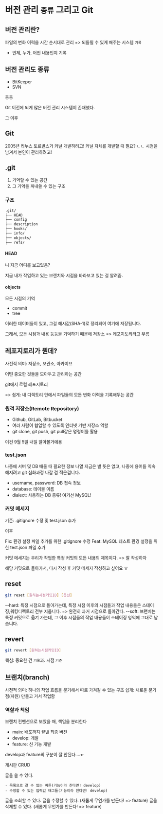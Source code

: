 # 버전 관리 `종류` 그리고 Git

## 버전 관리란?

파일의 변화 이력을 시간 순서대로 관리
=> 되돌릴 수 있게 해주는 시스템
`기록`

- 언제, 누가, 어떤 내용인지 기록

## 버전 관리도 종류

- BitKeeper
- SVN

등등

Git 이전에 되게 많은 버전 관리 시스템이 존재했다.

그 이후

## Git

2005년 리누스 토르발스가 커널 개발하려고!
커널 자체를 개발할 때 필요? ㄴㄴ 시점을 남겨서 본인이 관리하려고!

## .git

1. 기억할 수 있는 공간
2. 그 기억을 꺼내쓸 수 있는 구조

### 구조

```bash
.git/
├── HEAD
├── config
├── description
├── hooks/
├── info/
├── objects/
├── refs/
```

#### HEAD

니 지금 어디를 보고있음?

지금 내가 작업하고 있는 브랜치와 시점을 바라보고 있는 걸 알려줌.

#### objects

모든 시점의 기억

- commit
- tree

이러한 데이터들이 있고, 그걸 해시값(SHA-1)로 정리되어 여기에 저장됩니다.

그래서, 모든 시점과 내용 등등을 기억하기 때문에 저장소 => 레포지토리라고 부름

## 레포지토리가 뭔데?

사전적 의미: 저장소, 보관소, 아카이브

어떤 중요한 것들을 모아두고 관리하는 공간

git에서 로컬 레포지토리

=> 쉽게: 내 디렉토리 안에서 파일들의 모든 변화 이력을 기록해두는 공간

### 원격 저장소(Remote Repository)

- Github, GitLab, Bitbucket
- 여러 사람이 협업할 수 있도록 인터넷 기반 저장소 역할
- git clone, git push, git pull같은 명령어를 활용

이건 9월 5일 내일 알아볼거에용

### test.json

나중에 서버 및 DB 배울 때 필요한 정보 나열
지금은 별 뜻은 없고, 나중에 용어들 익숙해지려고 git 심화과정 나갈 겸 적은겁니다.

- username, password: DB 접속 정보
- database: 테이블 이름
- dialect: 사용하는 DB 종류! 여기선 MySQL!


### 커밋 메세지

기존: .gitignore 수정 및 test.json 추가

이후

Fix: 환경 설정 파일 추가를 위한 .gitignore 수정
Feat: MySQL 테스트 환경 설정을 위한 test.json 파일 추가

커밋 메세지는 우리가 작업한 특정 커밋의 모든 내용의 제목이다.
=> 잘 작성하자

해당 커밋으로 돌아가서, 다시 작성 후 커밋 메세지 작성하고 싶어요 ㅠ

## reset

```sh
git reset [원하는시점커밋ID] [옵션]
```

--hard: 특정 시점으로 돌아가는데, 특정 시점 이후의 시점들과 작업 내용들은 스테이징,워킹디렉토리 전부 지웁니다.
=> 완전히 과거 시점으로 돌아간다.
--soft: 브랜치는 특정 커밋으로 옮겨 가는데, 그 이후 시점들의 작업 내용들이 스테이징 영역에 그대로 남습니다.

## revert

```sh
git revert [원하는시점커밋ID]
```

핵심: 중요한 건 `기록`과. 시점 `기준`

## 브랜치(branch)

사전적 의미: 하나의 작업 흐름을 분기해서 따로 가져갈 수 있는 구조
쉽게: 새로운 분기점(차원) 만들고 거서 작업함

### 역할과 책임

브랜치 컨벤션으로 보았을 때, 책임을 분리한다

- main: 배포까지 끝낸 최종 버전
- develop: 개발
- feature: 신 기능 개발

develop과 feature의 구분이 잘 안된다....ㅠ

게시판 CRUD

글을 쓸 수 있다.

    - 목록으로 갈 수 있는 버튼(기능이라 친다면! develop)
    - 수정할 수 있는 입력값 태그들(기능이라 친다면! develop)
글을 조회할 수 있다.
글을 수정할 수 있다. (새롭게 무언가를 만든다! => feature)
글을 삭제할 수 있다. (새롭게 무언가를 만든다! => feature)

